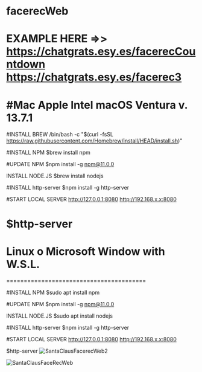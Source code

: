 # facerecWeb
EXAMPLE HERE =>> 
https://chatgrats.esy.es/facerecCountdown
https://chatgrats.esy.es/facerec3
======================================
#Mac Apple Intel macOS Ventura v. 13.7.1
======================================

#INSTALL BREW
/bin/bash -c "$(curl -fsSL https://raw.githubusercontent.com/Homebrew/install/HEAD/install.sh)"

#INSTALL NPM
$brew install npm

#UPDATE NPM
$npm install -g npm@11.0.0

INSTALL NODE.JS
$brew install nodejs

#INSTALL http-server
$npm install -g http-server

#START LOCAL SERVER http://127.0.0.1:8080 http://192.168.x.x:8080

$http-server
========================================
# Linux o Microsoft Window with W.S.L.
========================================

#INSTALL NPM
$sudo apt install npm

#UPDATE NPM
$npm install -g npm@11.0.0

INSTALL NODE.JS
$sudo apt install nodejs

#INSTALL http-server
$npm install -g http-server

#START LOCAL SERVER http://127.0.0.1:8080 http://192.168.x.x:8080

$http-server
![SantaClausFacerecWeb2](https://github.com/user-attachments/assets/ed897f5a-240f-4172-b2c6-571006fb2b57)

![SantaClausFaceRecWeb](https://github.com/user-attachments/assets/dbc61ba2-8e08-4668-9d70-bf1f811b40f5)




